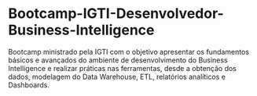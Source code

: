 # Bootcamp-IGTI-Desenvolvedor-Business-Intelligence
Bootcamp ministrado pela IGTI com o objetivo apresentar os fundamentos básicos e avançados do ambiente de desenvolvimento do Business Intelligence e realizar práticas nas ferramentas, desde a obtenção dos dados, modelagem do Data Warehouse, ETL, relatórios analíticos e Dashboards.
